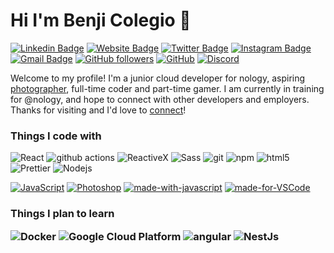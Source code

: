 # Hi I'm Benji Colegio 👋

[![Linkedin Badge](https://img.shields.io/badge/-Gerardo-blue?style=flat&logo=Linkedin&logoColor=white&link=https://www.linkedin.com/in/gerardo-colegio/)](https://www.linkedin.com/in/gerardo-colegio/)
[![Website Badge](https://img.shields.io/badge/-gerardo.colegio-47CCCC?style=flat&logo=Google-Chrome&logoColor=white&link=https://gerardocolegio.com)](https://gerardocolegio.com)
[![Twitter Badge](https://img.shields.io/badge/-@BenjiColegio-1ca0f1?style=flat&labelColor=1ca0f1&logo=twitter&logoColor=white&link=https://twitter.com/BenjiColegio)](https://twitter.com/BenjiColegio)
[![Instagram Badge](https://img.shields.io/badge/-@benji.college-purple?style=flat&logo=instagram&logoColor=white&link=https://www.instagram.com/benji.college//)](https://www.instagram.com/benji.college/)
[![Gmail Badge](https://img.shields.io/badge/-bcolegio12-c14438?style=flat&logo=Gmail&logoColor=white&link=mailto:bcolegio12@gmail.com)](mailto:bcolegio12@gmail.com)
[![GitHub followers](https://img.shields.io/github/followers/BenjiCollege.svg?style=social&label=Follow&maxAge=2592000)](https://github.com/BenjiCollege?tab=followers)
[![GitHub](https://badgen.net/badge/icon/github?icon=github&label)](https://github.com/BenjiCollege)
[![Discord](https://badgen.net/badge/icon/discord?icon=discord&label)](https://discordapp.com/users/239257914357841921)

Welcome to my profile! I'm a junior cloud developer for nology, aspiring [photographer](https://gerardocolegio.com), full-time coder and part-time gamer. I am currently in training for @nology, and hope to connect with other developers and employers. Thanks for visiting and I'd love to [connect](https://www.linkedin.com/in/gerardo-colegio/)!

<h3>Things I code with</h3>
<p>
  <img alt="React" src="https://img.shields.io/badge/-React-45b8d8?style=flat-square&logo=react&logoColor=white" />
  <img alt="github actions" src="https://img.shields.io/badge/-Github_Actions-2088FF?style=flat-square&logo=github-actions&logoColor=white" />
  <img alt="ReactiveX" src="https://img.shields.io/badge/-RxJs-B7178C?style=flat-square&logo=reactivex&logoColor=white" />
  <img alt="Sass" src="https://img.shields.io/badge/-Sass-CC6699?style=flat-square&logo=sass&logoColor=white" />
  <img alt="git" src="https://img.shields.io/badge/-Git-F05032?style=flat-square&logo=git&logoColor=white" />
  <img alt="npm" src="https://img.shields.io/badge/-NPM-CB3837?style=flat-square&logo=npm&logoColor=white" />
  <img alt="html5" src="https://img.shields.io/badge/-HTML5-E34F26?style=flat-square&logo=html5&logoColor=white" />
  <img alt="Prettier" src="https://img.shields.io/badge/-Prettier-F7B93E?style=flat-square&logo=prettier&logoColor=white" />
  <img alt="Nodejs" src="https://img.shields.io/badge/-Nodejs-43853d?style=flat-square&logo=Node.js&logoColor=white" />

  [![JavaScript](https://img.shields.io/badge/--F7DF1E?logo=javascript&logoColor=000)](https://www.javascript.com/)
  [![Photoshop](https://img.shields.io/badge/--31A8FF?logo=adobe%20photoshop&logoColor=000)](https://www.photoshop.com/)
  [![made-with-javascript](https://img.shields.io/badge/Made%20with-JavaScript-1f425f.svg)](https://www.javascript.com)
  [![made-for-VSCode](https://img.shields.io/badge/Made%20for-VSCode-1f425f.svg)](https://code.visualstudio.com/)
</p>
<h3>Things I plan to learn
<p>
  <img alt="Docker" src="https://img.shields.io/badge/-Docker-46a2f1?style=flat-square&logo=docker&logoColor=white" />
  <img alt="Google Cloud Platform" src="https://img.shields.io/badge/-Google_Cloud_Platform-1a73e8?style=flat-square&logo=google-cloud&logoColor=white"/>
  <img alt="angular" src="https://img.shields.io/badge/-Angular-DD0031?style=flat-square&logo=angular&logoColor=white" />
  <img alt="NestJs" src="https://img.shields.io/badge/-NestJs-ea2845?style=flat-square&logo=nestjs&logoColor=white" />
</p>

<!-- [![Naereen's top languages](https://github-readme-stats.vercel.app/api/top-langs/?username=Naereen&theme=dark)](https://github.com/anuraghazra/github-readme-stats)
[![Ryo-ma's github trophy](https://github-profile-trophy.vercel.app/?username=Naereen&row=1)](https://github.com/ryo-ma/github-profile-trophy) -->
